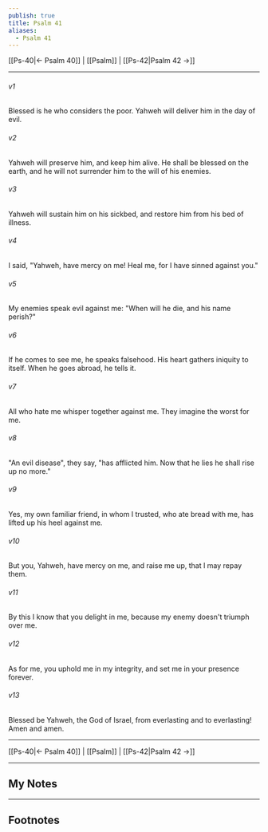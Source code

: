```yaml
---
publish: true
title: Psalm 41
aliases:
  - Psalm 41
---
```


[[Ps-40|← Psalm 40]] | [[Psalm]] | [[Ps-42|Psalm 42 →]]
***



###### v1 
Blessed is he who considers the poor. Yahweh will deliver him in the day of evil. 

###### v2 
Yahweh will preserve him, and keep him alive. He shall be blessed on the earth, and he will not surrender him to the will of his enemies. 

###### v3 
Yahweh will sustain him on his sickbed, and restore him from his bed of illness. 

###### v4 
I said, "Yahweh, have mercy on me! Heal me, for I have sinned against you." 

###### v5 
My enemies speak evil against me: "When will he die, and his name perish?" 

###### v6 
If he comes to see me, he speaks falsehood. His heart gathers iniquity to itself. When he goes abroad, he tells it. 

###### v7 
All who hate me whisper together against me. They imagine the worst for me. 

###### v8 
"An evil disease", they say, "has afflicted him. Now that he lies he shall rise up no more." 

###### v9 
Yes, my own familiar friend, in whom I trusted, who ate bread with me, has lifted up his heel against me. 

###### v10 
But you, Yahweh, have mercy on me, and raise me up, that I may repay them. 

###### v11 
By this I know that you delight in me, because my enemy doesn't triumph over me. 

###### v12 
As for me, you uphold me in my integrity, and set me in your presence forever. 

###### v13 
Blessed be Yahweh, the God of Israel, from everlasting and to everlasting! Amen and amen.

***
[[Ps-40|← Psalm 40]] | [[Psalm]] | [[Ps-42|Psalm 42 →]]

---
## My Notes

---
## Footnotes